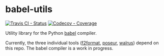 # babel-utils

[![Travis CI - Status](https://img.shields.io/travis/com/gousaiyang/babel-utils.svg)](https://travis-ci.com/gousaiyang/babel-utils)
[![Codecov - Coverage](https://codecov.io/gh/gousaiyang/babel-utils/branch/master/graph/badge.svg)](https://codecov.io/gh/gousaiyang/babel-utils)

Utility library for the Python [babel](https://github.com/JarryShaw/babel) compiler.

Currently, the three individual tools ([f2format](https://github.com/JarryShaw/f2format), [poseur](https://github.com/JarryShaw/poseur), [walrus](https://github.com/JarryShaw/walrus)) depend on this repo. The babel compiler is a work in progress.
